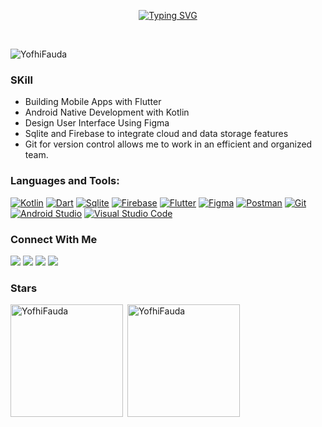 <p align="center">
<a href="https://github.com/YofhiFauda"><img src="https://readme-typing-svg.demolab.com?font=Fira+Code&weight=500&size=25&duration=3500&pause=500&color=FF1484&center=true&vCenter=true&random=false&width=452&height=62&lines=Hi+Everyone;I'm+Yofhi+Fauda+Pradana;Junior+Mobile+Developer" alt="Typing SVG" /></a>
</p>

<br>

<p align="left"> <img src="https://komarev.com/ghpvc/?username=YofhiFauda&label=Profile%20views&color=0e75b6&style=flat" alt="YofhiFauda" /> </p>

### SKill
- Building Mobile Apps with Flutter
- Android Native Development with Kotlin
- Design User Interface Using Figma
- Sqlite and Firebase to integrate cloud and data storage features
- Git for version control allows me to work in an efficient and organized team.



<h3 align="left">Languages and Tools:</h3>
<p align="left">
<a href="" target="_blank"><img src="https://img.shields.io/badge/Kotlin-0095D5?&style=for-the-badge&logo=kotlin&logoColor=white" alt="Kotlin" target="_blank"/></a>
<a href="" target="_blank"><img src="https://img.shields.io/badge/Dart-0175C2?style=for-the-badge&logo=dart&logoColor=white" alt="Dart" target="_blank"></a>
<a href="" target="_blank"><img src="https://img.shields.io/badge/SQLite-07405E?style=for-the-badge&logo=sqlite&logoColor=white" alt="Sqlite" target="_blank"></a>
<a href="" target="_blank"><img src="https://img.shields.io/badge/Firebase-F5820D?style=for-the-badge&logo=firebase&logoColor=white" alt="Firebase" target="_blank"></a>
<a href="" target="_blank"><img src="https://img.shields.io/badge/Flutter-02569B?style=for-the-badge&logo=flutter&logoColor=white" alt="Flutter" target="_blank"></a>
<a href="" target="_blank"><img src="https://img.shields.io/badge/Figma-F24E1E?style=for-the-badge&logo=figma&logoColor=white" alt="Figma" target="_blank"></a>
<a href="" target="_blank"><img src="https://img.shields.io/badge/Postman-E8751A?style=for-the-badge&logo=postman&logoColor=white" alt="Postman" target="_blank"></a>
<a href="" target="_blank"><img src="https://img.shields.io/badge/GIT-E44C30?style=for-the-badge&logo=git&logoColor=white" alt="Git" target="_blank"></a>
<a href="" target="_blank"><img src="https://img.shields.io/badge/Android_Studio-3DDC84?style=for-the-badge&logo=android-studio&logoColor=white" alt="Android Studio" target="_blank"></a>
<a href="" target="_blank"><img src="https://img.shields.io/badge/Visual_Studio-5C2D91?style=for-the-badge&logo=visual%20studio&logoColor=white" alt="Visual Studio Code" target="_blank"></a>
</p>

<h3 align="left">Connect With Me</h3>
<a href="https://www.linkedin.com/in/yofhi-fauda-pradana/" target="_blank"><img src="https://img.shields.io/badge/LinkedIn-0077B5?style=for-the-badge&logo=linkedin&logoColor=white" target="_blank"></a>
<a href="https://github.com/YofhiFauda" target="_blank"><img src="https://img.shields.io/badge/GitHub-100000?style=for-the-badge&logo=github&logoColor=white" target="_blank"></a>
<a href="https://instagram.com/yofhifauda" target="_blank"><img src="https://img.shields.io/badge/Instagram-E4405F?style=for-the-badge&logo=instagram&logoColor=white" target="_blank"></a>
<a href = "mailto:yofhi132@gmail.com"><img src="https://img.shields.io/badge/-Gmail-100000?style=for-the-badge&logo=gmail&logoColor=white" target="_blank"></a>

<h3 align="left">Stars</h3>
<img align="left" height="180em" src="https://github-readme-stats.vercel.app/api/top-langs/?username=YofhiFauda&layout=compact&theme=" alt=YofhiFauda />

<p>&nbsp;<img align="center" height="180em" src="https://github-readme-stats.vercel.app/api?username=YofhiFauda&show_icons=true&locale=en&theme=" alt="YofhiFauda" /></p>



